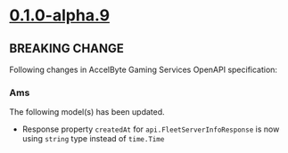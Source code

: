 # [0.1.0-alpha.9]

## BREAKING CHANGE

Following changes in AccelByte Gaming Services OpenAPI specification:

### Ams

The following model(s) has been updated.

- Response property `createdAt` for `api.FleetServerInfoResponse` is now using `string` type instead of `time.Time`

[0.1.0-alpha.9]: https://github.com/AccelByte/accelbyte-go-modular-sdk/compare/ams-sdk/v0.1.0-alpha.8..ams-sdk/v0.1.0-alpha.9
